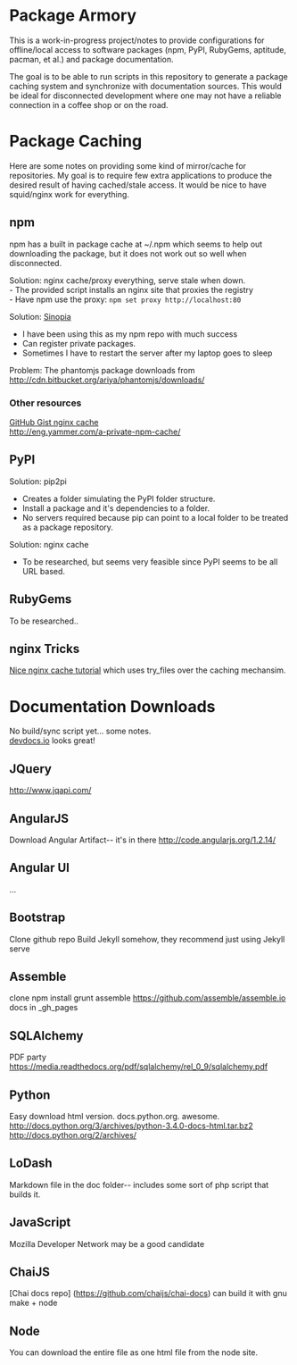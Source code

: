 # Package Armory

This is a work-in-progress project/notes to provide configurations for offline/local access to software packages (npm, PyPI, RubyGems, aptitude, pacman, et al.) and package documentation. 

The goal is to be able to run scripts in this repository to generate a package caching system and synchronize with documentation sources.  This would be ideal for disconnected development where one may not have a reliable connection in a coffee shop or on the road. 

Package Caching
===============

Here are some notes on providing some kind of mirror/cache for repositories. My goal is to require few extra applications to produce the desired result of having cached/stale access.  It would be nice to have squid/nginx work for everything.

## npm
npm has a built in package cache at ~/.npm which seems to help out downloading the package, but it does not work out so well when disconnected.

Solution: nginx cache/proxy everything, serve stale when down.  
    - The provided script installs an nginx site that proxies the registry  
    - Have npm use the proxy: ```npm set proxy http://localhost:80```

Solution: [Sinopia](https://github.com/rlidwka/sinopia)
	
  - I have been using this as my npm repo with much success
  - Can register private packages.
  - Sometimes I have to restart the server after my laptop goes to sleep

Problem: The phantomjs package downloads from http://cdn.bitbucket.org/ariya/phantomjs/downloads/


### Other resources
[GitHub Gist nginx cache](https://gist.github.com/dctrwatson/5785675)  
http://eng.yammer.com/a-private-npm-cache/

## PyPI

Solution: pip2pi

  - Creates a folder simulating the PyPI folder structure.
  - Install a package and it's dependencies to a folder.
  - No servers required because pip can point to a local folder to be treated as a package repository.

Solution: nginx cache  
  - To be researched, but seems very feasible since PyPI seems to be all URL based.

## RubyGems
To be researched..

## nginx Tricks
[Nice nginx cache tutorial](http://yeupou.wordpress.com/2013/11/30/caching-steam-depots-on-your-local-server-with-nginx-and-dsniff/) which uses try_files over the caching mechansim.


Documentation Downloads
=======================

No build/sync script yet... some notes.  
[devdocs.io](https://github.com/Thibaut/devdocs) looks great!

## JQuery
http://www.jqapi.com/

## AngularJS
Download Angular Artifact-- it's in there
http://code.angularjs.org/1.2.14/

## Angular UI
...

## Bootstrap
Clone github repo
Build Jekyll somehow, they recommend just using Jekyll serve

## Assemble
clone
npm install
grunt
assemble https://github.com/assemble/assemble.io
docs in _gh_pages

## SQLAlchemy
PDF party  
https://media.readthedocs.org/pdf/sqlalchemy/rel_0_9/sqlalchemy.pdf

## Python
Easy download html version. docs.python.org. awesome.
http://docs.python.org/3/archives/python-3.4.0-docs-html.tar.bz2
http://docs.python.org/2/archives/

## LoDash
Markdown file in the doc folder-- includes some sort of php script that builds it.

## JavaScript
Mozilla Developer Network may be a good candidate

## ChaiJS
[Chai docs repo] (https://github.com/chaijs/chai-docs)
can build it with gnu make + node

## Node
You can download the entire file as one html file from the node site.
